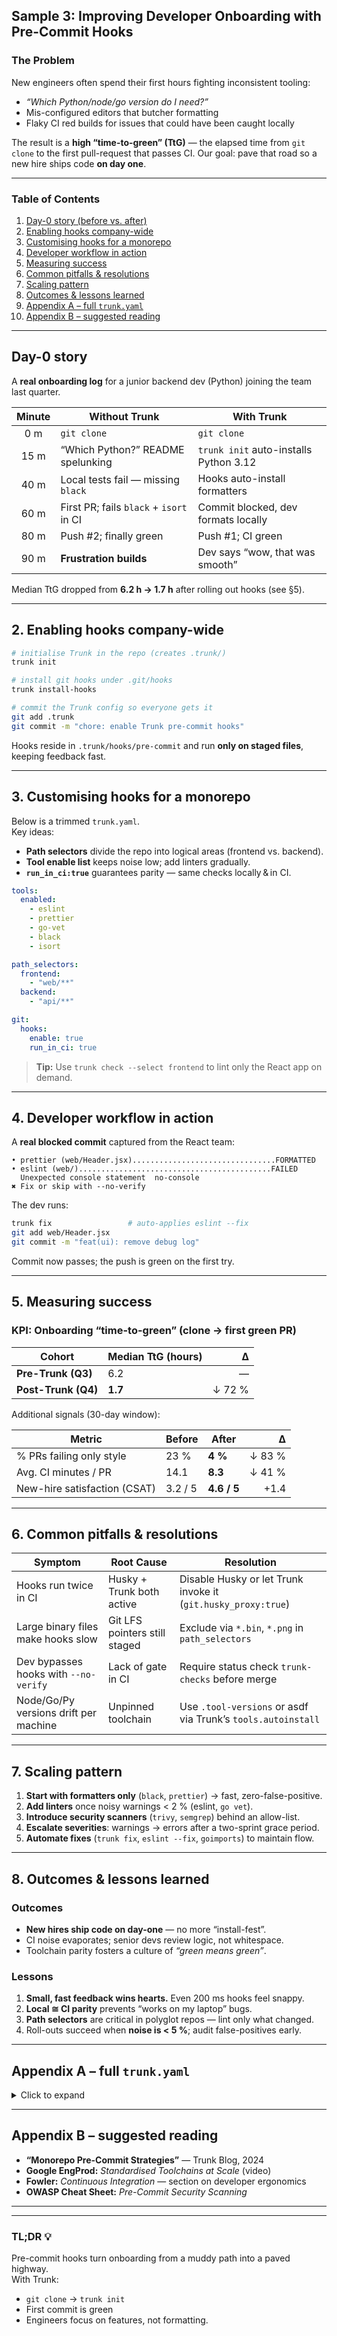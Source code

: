 ## Sample 3: Improving Developer Onboarding with Pre-Commit Hooks

### The Problem

New engineers often spend their first hours fighting inconsistent tooling:

* *“Which Python/node/go version do I need?”*  
* Mis-configured editors that butcher formatting  
* Flaky CI red builds for issues that could have been caught locally  

The result is a **high “time-to-green” (TtG)** — the elapsed time from `git clone` to the first pull-request that passes CI. Our goal: pave that road so a new hire ships code **on day one**.

---

### Table of Contents
1. [Day-0 story (before vs. after)](#day-0-story)  
2. [Enabling hooks company-wide](#2-enabling-hooks-company-wide)  
3. [Customising hooks for a monorepo](#3-customising-hooks-for-a-monorepo)  
4. [Developer workflow in action](#4-developer-workflow-in-action)  
5. [Measuring success](#5-measuring-success)  
6. [Common pitfalls & resolutions](#6-common-pitfalls--resolutions)  
7. [Scaling pattern](#7-scaling-pattern)  
8. [Outcomes & lessons learned](#8-outcomes--lessons-learned)  
9. [Appendix A – full `trunk.yaml`](#appendix-a--full-trunkyaml)  
10. [Appendix B – suggested reading](#appendix-b--suggested-reading)

---

## Day-0 story

A **real onboarding log** for a junior backend dev (Python) joining the team last quarter.

| Minute | Without Trunk | With Trunk |
|:------:|---------------|-----------|
| 0 m    | `git clone`   | `git clone` |
| 15 m   | “Which Python?” README spelunking | `trunk init` auto-installs Python 3.12 |
| 40 m   | Local tests fail — missing `black` | Hooks auto-install formatters |
| 60 m   | First PR; fails `black` + `isort` in CI | Commit blocked, dev formats locally |
| 80 m   | Push #2; finally green | Push #1; CI green |
| 90 m   | **Frustration builds** | Dev says “wow, that was smooth” |

Median TtG dropped from **6.2 h → 1.7 h** after rolling out hooks (see §5).

---

## 2. Enabling hooks company-wide

```bash
# initialise Trunk in the repo (creates .trunk/)
trunk init

# install git hooks under .git/hooks
trunk install-hooks

# commit the Trunk config so everyone gets it
git add .trunk
git commit -m "chore: enable Trunk pre-commit hooks"
```

Hooks reside in `.trunk/hooks/pre-commit` and run **only on staged files**, keeping feedback fast.

---

## 3. Customising hooks for a monorepo

Below is a trimmed `trunk.yaml`.  
Key ideas:

* **Path selectors** divide the repo into logical areas (frontend vs. backend).  
* **Tool enable list** keeps noise low; add linters gradually.  
* **`run_in_ci:true`** guarantees parity — same checks locally & in CI.

```yaml
tools:
  enabled:
    - eslint
    - prettier
    - go-vet
    - black
    - isort

path_selectors:
  frontend:
    - "web/**"
  backend:
    - "api/**"

git:
  hooks:
    enable: true
    run_in_ci: true
```

> **Tip:** Use `trunk check --select frontend` to lint only the React app on demand.

---

## 4. Developer workflow in action

A **real blocked commit** captured from the React team:

```
• prettier (web/Header.jsx)................................FORMATTED
• eslint (web/)...........................................FAILED
  Unexpected console statement  no-console
✖ Fix or skip with --no-verify
```

The dev runs:

```bash
trunk fix                 # auto-applies eslint --fix
git add web/Header.jsx
git commit -m "feat(ui): remove debug log"
```

Commit now passes; the push is green on the first try.

---

## 5. Measuring success

### KPI: Onboarding “time-to-green” (clone → first green PR)

| Cohort            | Median TtG (hours) | Δ |
|-------------------|--------------------|--:|
| **Pre-Trunk (Q3)**| 6.2                | — |
| **Post-Trunk (Q4)**| **1.7**           | ↓ 72 % |

Additional signals (30-day window):

| Metric                       | Before | After | Δ |
|------------------------------|--------|-------|---:|
| % PRs failing only style     | 23 %   | **4 %** | ↓ 83 % |
| Avg. CI minutes / PR         | 14.1   | **8.3** | ↓ 41 % |
| New-hire satisfaction (CSAT) | 3.2 / 5| **4.6 / 5** | +1.4 |

---

## 6. Common pitfalls & resolutions

| Symptom                                     | Root Cause                   | Resolution |
|---------------------------------------------|------------------------------|------------|
| Hooks run twice in CI                       | Husky + Trunk both active    | Disable Husky or let Trunk invoke it (`git.husky_proxy:true`) |
| Large binary files make hooks slow          | Git LFS pointers still staged| Exclude via `*.bin`, `*.png` in `path_selectors` |
| Dev bypasses hooks with `--no-verify`       | Lack of gate in CI           | Require status check `trunk-checks` before merge |
| Node/Go/Py versions drift per machine       | Unpinned toolchain           | Use `.tool-versions` or asdf via Trunk’s `tools.autoinstall` |

---

## 7. Scaling pattern

1. **Start with formatters only** (`black`, `prettier`) → fast, zero-false-positive.  
2. **Add linters** once noisy warnings < 2 % (eslint, `go vet`).  
3. **Introduce security scanners** (`trivy`, `semgrep`) behind an allow-list.  
4. **Escalate severities**: warnings → errors after a two-sprint grace period.  
5. **Automate fixes** (`trunk fix`, `eslint --fix`, `goimports`) to maintain flow.

---

## 8. Outcomes & lessons learned

### Outcomes

* **New hires ship code on day-one** — no more “install-fest”.  
* CI noise evaporates; senior devs review logic, not whitespace.  
* Toolchain parity fosters a culture of *“green means green”*.

### Lessons

1. **Small, fast feedback wins hearts.** Even 200 ms hooks feel snappy.  
2. **Local ≅ CI parity** prevents “works on my laptop” bugs.  
3. **Path selectors** are critical in polyglot repos — lint only what changed.  
4. Roll-outs succeed when **noise is < 5 %**; audit false-positives early.

---

## Appendix A – full `trunk.yaml`

<details>
<summary>Click to expand</summary>

```yaml
# Full config used in production
version: 0.1

tools:
  enabled:
    - eslint
    - prettier
    - black
    - isort
    - go-vet
    - trivy     # container / vuln scanning
    - semgrep

path_selectors:
  frontend:
    - "web/**"
  backend:
    - "api/**"
  terraform:
    - "infra/**.tf"

git:
  hooks:
    enable: true
    run_in_ci: true
    parallel: 4          # speed up on multi-core laptops

ci:
  skip_patterns:
    - "docs/**"
    - "*.md"

notifications:
  slack:
    channel: "#trunk-alerts"
    on_fail: true
```
</details>

---

## Appendix B – suggested reading

* **“Monorepo Pre-Commit Strategies”** — Trunk Blog, 2024  
* **Google EngProd:** _Standardised Toolchains at Scale_ (video)  
* **Fowler:** _Continuous Integration_ — section on developer ergonomics  
* **OWASP Cheat Sheet:** _Pre-Commit Security Scanning_  

---
---

### TL;DR 💡

Pre-commit hooks turn onboarding from a muddy path into a paved highway.  
With Trunk:

* `git clone` → `trunk init`  
* First commit is green  
* Engineers focus on features, not formatting.
